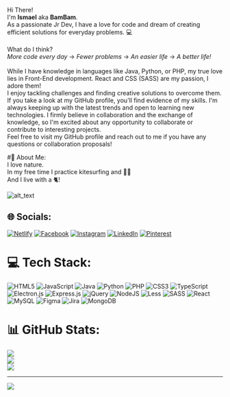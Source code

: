 Hi There! 
<br>
I'm **Ismael** aka **BamBam**.
<br>
As a passionate Jr Dev, I have a love for code and dream of creating efficient solutions for everyday problems. :computer:
<br>
<br>
What do I think?
<br>
*More code every day*  &#8594;  *Fewer problems*  &#8594;  *An easier life*  &#8594;  *A better life!*
<br>
<br>
While I have knowledge in languages like Java, Python, or PHP, my true love lies in Front-End development. React and CSS (SASS) are my passion, I adore them!
<br>
I enjoy tackling challenges and finding creative solutions to overcome them. If you take a look at my GitHub profile, you'll find evidence of my skills.
I'm always keeping up with the latest trends and open to learning new technologies. I firmly believe in collaboration and the exchange of knowledge, so I'm excited about any opportunity to collaborate or contribute to interesting projects.
<br>
Feel free to visit my GitHub profile and reach out to me if you have any questions or collaboration proposals!

#💫 About Me:
<br>
I love nature.
<br>
In my free time I practice kitesurfing and :lotus_position_man:
<br>
And I live with a :cat2:!

![alt_text](https://i.pinimg.com/originals/e4/26/70/e426702edf874b181aced1e2fa5c6cde.gif)



## 🌐 Socials:
[![Netlify](https://img.shields.io/badge/Netlify-%23E60023.svg?logo=Netlify&logoColor=white)](https://ismaelmarot.netlify.app)
[![Facebook](https://img.shields.io/badge/Facebook-%231877F2.svg?logo=Facebook&logoColor=white)](https://facebook.com/ismaelmarot) 
[![Instagram](https://img.shields.io/badge/Instagram-%23E4405F.svg?logo=Instagram&logoColor=white)](https://instagram.com/ismaelmarot) 
[![LinkedIn](https://img.shields.io/badge/LinkedIn-%230077B5.svg?logo=linkedin&logoColor=white)](https://linkedin.com/in/ismael-marot) 
[![Pinterest](https://img.shields.io/badge/Pinterest-%23E60023.svg?logo=Pinterest&logoColor=white)](https://pinterest.com/ismaelmarot)
 

# 💻 Tech Stack:
![HTML5](https://img.shields.io/badge/html5-%23E34F26.svg?style=for-the-badge&logo=html5&logoColor=white) ![JavaScript](https://img.shields.io/badge/javascript-%23323330.svg?style=for-the-badge&logo=javascript&logoColor=%23F7DF1E) ![Java](https://img.shields.io/badge/java-%23ED8B00.svg?style=for-the-badge&logo=java&logoColor=white) ![Python](https://img.shields.io/badge/python-3670A0?style=for-the-badge&logo=python&logoColor=ffdd54) ![PHP](https://img.shields.io/badge/php-%23777BB4.svg?style=for-the-badge&logo=php&logoColor=white) ![CSS3](https://img.shields.io/badge/css3-%231572B6.svg?style=for-the-badge&logo=css3&logoColor=white) ![TypeScript](https://img.shields.io/badge/typescript-%23007ACC.svg?style=for-the-badge&logo=typescript&logoColor=white) ![Electron.js](https://img.shields.io/badge/Electron-191970?style=for-the-badge&logo=Electron&logoColor=white) ![Express.js](https://img.shields.io/badge/express.js-%23404d59.svg?style=for-the-badge&logo=express&logoColor=%2361DAFB) ![jQuery](https://img.shields.io/badge/jquery-%230769AD.svg?style=for-the-badge&logo=jquery&logoColor=white) ![NodeJS](https://img.shields.io/badge/node.js-6DA55F?style=for-the-badge&logo=node.js&logoColor=white) ![Less](https://img.shields.io/badge/less-2B4C80?style=for-the-badge&logo=less&logoColor=white) ![SASS](https://img.shields.io/badge/SASS-hotpink.svg?style=for-the-badge&logo=SASS&logoColor=white) ![React](https://img.shields.io/badge/react-%2320232a.svg?style=for-the-badge&logo=react&logoColor=%2361DAFB) ![MySQL](https://img.shields.io/badge/mysql-%2300f.svg?style=for-the-badge&logo=mysql&logoColor=white) 	![Figma](https://img.shields.io/badge/figma-%23F24E1E.svg?style=for-the-badge&logo=figma&logoColor=white) ![Jira](https://img.shields.io/badge/jira-%230A0FFF.svg?style=for-the-badge&logo=jira&logoColor=white) ![MongoDB](https://img.shields.io/badge/MongoDB-%234ea94b.svg?style=for-the-badge&logo=mongodb&logoColor=white)
# 📊 GitHub Stats:
![](https://github-readme-stats.vercel.app/api?username=ismaelmarot&theme=prussian&hide_border=false&include_all_commits=true&count_private=false)<br/>
![](https://github-readme-streak-stats.herokuapp.com/?user=ismaelmarot&theme=prussian&hide_border=false)<br/>
![](https://github-readme-stats.vercel.app/api/top-langs/?username=ismaelmarot&theme=prussian&hide_border=false&include_all_commits=true&count_private=false&layout=compact)

---
[![](https://visitcount.itsvg.in/api?id=ismaelmarot&icon=2&color=1)](https://visitcount.itsvg.in)

<!-- Proudly created with GPRM ( https://gprm.itsvg.in ) -->
